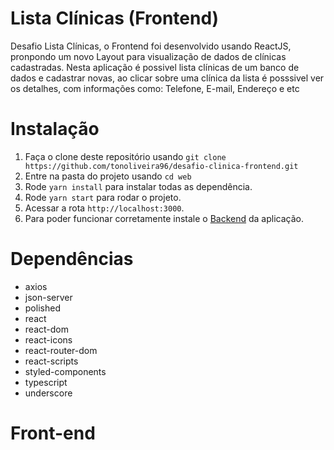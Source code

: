 <h1>Lista Clínicas (Frontend)</h1>
<p>Desafio Lista Clínicas, o Frontend foi desenvolvido usando ReactJS, pronpondo um novo Layout para visualização de dados de clínicas cadastradas. Nesta aplicação é possivel lista clínicas de um banco de dados e cadastrar novas, ao clicar sobre uma clínica da lista é posssivel ver os detalhes, com informações como: Telefone, E-mail, Endereço e etc</p>

# Instalação

1. Faça o clone deste repositório usando `git clone https://github.com/tonoliveira96/desafio-clinica-frontend.git`
2. Entre na pasta do projeto usando `cd web`
3. Rode `yarn install` para instalar todas as dependência.
4. Rode `yarn start` para rodar o projeto.
5. Acessar a rota `http://localhost:3000`.
6. Para poder funcionar corretamente instale o <a href="https://github.com/tonoliveira96/desafio-clinica-backend.git">Backend</a> da aplicação.


# Dependências

* axios
* json-server
* polished
* react
* react-dom
* react-icons
* react-router-dom
* react-scripts
* styled-components
* typescript
* underscore

# Front-end

